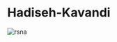 # Hadiseh-Kavandi


![rsna](https://github.com/HadisKavandi/Hadiseh-Kavandi/assets/134537106/62bfef72-d45f-44eb-b4dc-9157fc424807)

